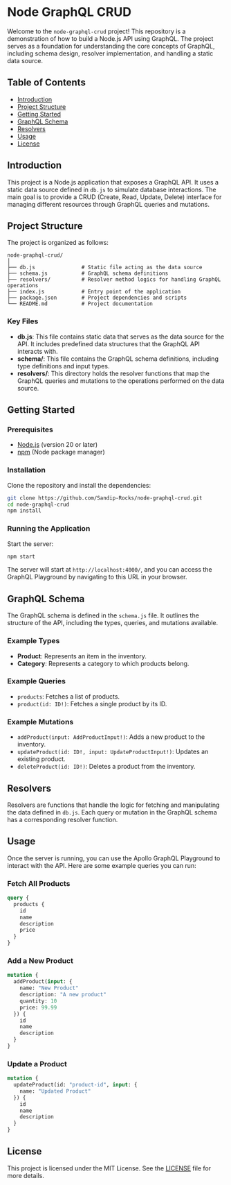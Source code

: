 
# Node GraphQL CRUD

Welcome to the `node-graphql-crud` project! This repository is a demonstration of how to build a Node.js API using GraphQL. The project serves as a foundation for understanding the core concepts of GraphQL, including schema design, resolver implementation, and handling a static data source.

## Table of Contents

- [Introduction](#introduction)
- [Project Structure](#project-structure)
- [Getting Started](#getting-started)
- [GraphQL Schema](#graphql-schema)
- [Resolvers](#resolvers)
- [Usage](#usage)
- [License](#license)

## Introduction

This project is a Node.js application that exposes a GraphQL API. It uses a static data source defined in `db.js` to simulate database interactions. The main goal is to provide a CRUD (Create, Read, Update, Delete) interface for managing different resources through GraphQL queries and mutations.

## Project Structure

The project is organized as follows:
```plaintext
node-graphql-crud/
│
├── db.js               # Static file acting as the data source
├── schema.js           # GraphQL schema definitions
├── resolvers/          # Resolver method logics for handling GraphQL operations
├── index.js            # Entry point of the application
├── package.json        # Project dependencies and scripts
└── README.md           # Project documentation
```

### Key Files

- **db.js**: This file contains static data that serves as the data source for the API. It includes predefined data structures that the GraphQL API interacts with.
- **schema/**: This file contains the GraphQL schema definitions, including type definitions and input types.
- **resolvers/**: This directory holds the resolver functions that map the GraphQL queries and mutations to the operations performed on the data source.

## Getting Started

### Prerequisites

- [Node.js](https://nodejs.org/) (version 20 or later)
- [npm](https://www.npmjs.com/) (Node package manager)

### Installation

Clone the repository and install the dependencies:

```bash
git clone https://github.com/Sandip-Rocks/node-graphql-crud.git
cd node-graphql-crud
npm install
```

### Running the Application

Start the server:

```bash
npm start
```

The server will start at `http://localhost:4000/`, and you can access the GraphQL Playground by navigating to this URL in your browser.

## GraphQL Schema

The GraphQL schema is defined in the `schema.js` file. It outlines the structure of the API, including the types, queries, and mutations available.

### Example Types

- **Product**: Represents an item in the inventory.
- **Category**: Represents a category to which products belong.

### Example Queries

- `products`: Fetches a list of products.
- `product(id: ID!)`: Fetches a single product by its ID.

### Example Mutations

- `addProduct(input: AddProductInput!)`: Adds a new product to the inventory.
- `updateProduct(id: ID!, input: UpdateProductInput!)`: Updates an existing product.
- `deleteProduct(id: ID!)`: Deletes a product from the inventory.

## Resolvers

Resolvers are functions that handle the logic for fetching and manipulating the data defined in `db.js`. Each query or mutation in the GraphQL schema has a corresponding resolver function.


## Usage

Once the server is running, you can use the Apollo GraphQL Playground to interact with the API. Here are some example queries you can run:

### Fetch All Products

```graphql
query {
  products {
    id
    name
    description
    price
  }
}
```

### Add a New Product

```graphql
mutation {
  addProduct(input: {
    name: "New Product"
    description: "A new product"
    quantity: 10
    price: 99.99
  }) {
    id
    name
    description
  }
}
```

### Update a Product

```graphql
mutation {
  updateProduct(id: "product-id", input: {
    name: "Updated Product"
  }) {
    id
    name
    description
  }
}
```

## License

This project is licensed under the MIT License. See the [LICENSE](LICENSE) file for more details.

